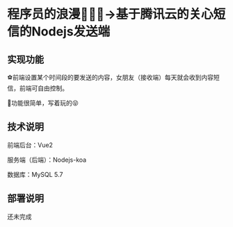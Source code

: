 # 程序员的浪漫👨🏻‍💻→基于腾讯云的关心短信的Nodejs发送端

## 实现功能

⚽️前端设置某个时间段的要发送的内容，女朋友（接收端）每天就会收到内容短信，前端可自由控制。

🏀功能很简单，写着玩的😝

## 技术说明

前端后台：Vue2

服务端（后端）：Nodejs-koa

数据库：MySQL 5.7

## 部署说明

还未完成
